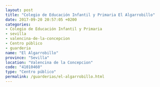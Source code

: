 ```yaml
---
layout: post
title: "Colegio de Educación Infantil y Primaria El Algarrobillo"
date: 2017-09-20 20:57:05 +0200
categories:
- Colegio de Educación Infantil y Primaria
- sevilla
- valencina-de-la-concepcion
- Centro público
- guarderia
name: "El Algarrobillo"
province: "Sevilla"
location: "Valencina de la Concepcion"
code: "41010460"
type: "Centro público"
permalink: /guarderias/el-algarrobillo.html
---
```

